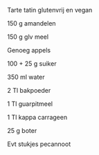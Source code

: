 Tarte tatin glutenvrij en vegan

  

150 g amandelen

150 g glv meel

Genoeg appels

100 + 25 g suiker

350 ml water

2 Tl bakpoeder

1 Tl guarpitmeel

1 Tl kappa carrageen

25 g boter

Evt stukjes pecannoot